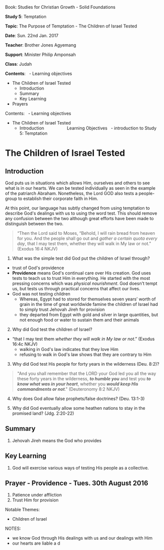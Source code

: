 Book: Studies for Christian Growth - Solid Foundations

**Study 5**: Temptation

**Topic**: The Purpose of Temptation - The Children of Israel Tested

**Date**: Sun. 22nd Jan. 2017 

**Teacher**: Brother Jones Agyemang

**Support**: Minister Philip Amponsah

**Class**: Judah

**Contents**:
  - Learning objectives
  - The Children of Israel Tested
    - Introduction
    - Summary
    - Key Learning
  - Prayers

Contents:
  - Learning objectives
  - The Children of Israel Tested
    - Introduction
	                  
Learning Objectives
  - introduction to Study 5: Temptation

# The Children of Israel Tested
## Introduction
God puts us in situations which allows Him, ourselves and others to see what is in our hearts. We can be tested individually as seen in the example of the patriarch Abraham. Nonetheless, the Lord GOD also tests a people-group to establish their corporate faith in Him.

At this point, our language has subtly changed from using temptation to describe God's dealings with us to using the word test. This should remove any confusion between the two although great efforts have been made to distinguish between the two.

>“Then the Lord said to Moses, “Behold, I will rain bread from heaven for you. And the people shall go out and _gather a certain quota every day_, that I may test them, whether they will walk in My law or not.” (Exodus 16:4 NKJV)


1. What was the simple test did God put the children of Israel through?
  - trust of God's providence
  - **Providence** means God's continual care over His creation. God uses tests to teach us to trust Him in everything. He started with the most pressing concerns which was _physical nourishment_. God doesn't tempt us, but tests us through practical concerns that affect our lives. 
  - God was not testing children
    - Whereas, Egypt had to stored for themselves seven years’ worth of grain in the time of great worldwide famine the children of Israel had to simply trust Jehovah Jireh for provision
    - they departed from Egypt with gold and silver in large quantities, but not enough food or water to sustain them and their animals

2. Why did God test the children of Israel?
  - “that I may test them *whether they will walk in My law or not*.” (Exodus 16:4c NKJV)
    - walking in God's law indicates that they love Him
    - refusing to walk in God's law shows that they are contrary to Him

3. Why did God test His people for forty years in the wilderness (Deu. 8:2)?
  > "And you shall remember that the LORD your God led you all the way these forty years in the wilderness, **_to humble you_** and test you **_to know what was in your heart_**, whether you **_would keep His commandments or not_**." (Deuteronomy 8:2 NKJV)

4. Why does God allow false prophets/false doctrines? (Deu. 13:1-3)

5. Why did God eventually allow some heathen nations to stay in the promised land? (Jdg. 2:20-22)

## Summary
1. Jehovah Jireh means the God who provides

## Key Learning
1. God will exercise various ways of testing His people as a collective.

## Prayer - Providence - Tues. 30th August 2016
1. Patience under affliction
2. Trust Him for provision

Notable Themes:
  - Children of Israel 

NOTES:
  - we know God through His dealings with us and our dealings with Him
  - our hearts are liable a d
